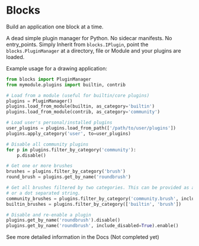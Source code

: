 Blocks
======

Build an application one block at a time.

A dead simple plugin manager for Python. No sidecar manifests. No entry_points. Simply Inherit from `blocks.IPlugin`, point the `blocks.PluginManager` at a directory, file or Module and your plugins are loaded.


Example usage for a drawing application:

```python
from blocks import PluginManager
from mymodule.plugins import builtin, contrib

# Load from a module (useful for builtin/core plugins)
plugins = PluginManager()
plugins.load_from_module(builtin, as_category='builtin')
plugins.load_from_module(contrib, as_category='community')

# Load user's personal/installed plugins
user_plugins = plugins.load_from_path(['/path/to/user/plugins'])
plugins.apply_category('user', to=user_plugins)

# Disable all community plugins
for p in plugins.filter_by_category('community'):
	p.disable()

# Get one or more brushes
brushes = plugins.filter_by_category('brush')
round_brush = plugins.get_by_name('roundbrush')

# Get all brushes filtered by two categories. This can be provided as a list
# or a dot separated string.
community_brushes = plugins.filter_by_category('community.brush', include_disabled=True)
builtin_brushes = plugins.filter_by_category(['builtin', 'brush'])

# Disable and re-enable a plugin
plugins.get_by_name('roundbrush').disable()
plugins.get_by_name('roundbrush', include_disabled=True).enable()
```

See more detailed information in the Docs (Not completed yet)
